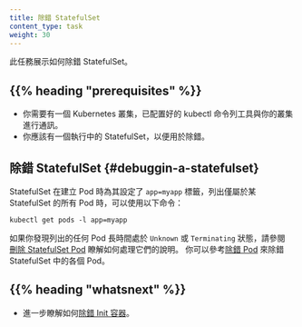 ```yaml
---
title: 除錯 StatefulSet
content_type: task
weight: 30
---
```

<!-- 
reviewers:
- bprashanth
- enisoc
- erictune
- foxish
- janetkuo
- kow3ns
- smarterclayton
title: Debug a StatefulSet
content_type: task
weight: 30
-->

<!-- overview -->
<!--
This task shows you how to debug a StatefulSet.
-->
此任務展示如何除錯 StatefulSet。

## {{% heading "prerequisites" %}}

<!--
* You need to have a Kubernetes cluster, and the kubectl command-line tool must be configured to communicate with your cluster.
* You should have a StatefulSet running that you want to investigate.
-->
* 你需要有一個 Kubernetes 叢集，已配置好的 kubectl 命令列工具與你的叢集進行通訊。
* 你應該有一個執行中的 StatefulSet，以便用於除錯。

<!-- steps -->

<!--
## Debugging a StatefulSet

In order to list all the pods which belong to a StatefulSet, which have a label `app=myapp` set on them,
you can use the following:
-->
## 除錯 StatefulSet   {#debuggin-a-statefulset}

StatefulSet 在建立 Pod 時為其設定了 `app=myapp` 標籤，列出僅屬於某 StatefulSet
的所有 Pod 時，可以使用以下命令：

```shell
kubectl get pods -l app=myapp
```

<!--
If you find that any Pods listed are in `Unknown` or `Terminating` state for an extended period of time,
refer to the [Deleting StatefulSet Pods](/docs/tasks/run-application/delete-stateful-set/) task for
instructions on how to deal with them.
You can debug individual Pods in a StatefulSet using the
[Debugging Pods](/docs/tasks/debug/debug-application/debug-pods/) guide.
-->
如果你發現列出的任何 Pod 長時間處於 `Unknown` 或 `Terminating` 狀態，請參閱
[刪除 StatefulSet Pod](/zh-cn/docs/tasks/run-application/delete-stateful-set/)
瞭解如何處理它們的說明。
你可以參考[除錯 Pod](/zh-cn/docs/tasks/debug/debug-application/debug-pods/)
來除錯 StatefulSet 中的各個 Pod。

## {{% heading "whatsnext" %}}

<!--
Learn more about [debugging an init-container](/docs/tasks/debug/debug-application/debug-init-containers/).
-->
* 進一步瞭解如何[除錯 Init 容器](/zh-cn/docs/tasks/debug/debug-application/debug-init-containers/)。

